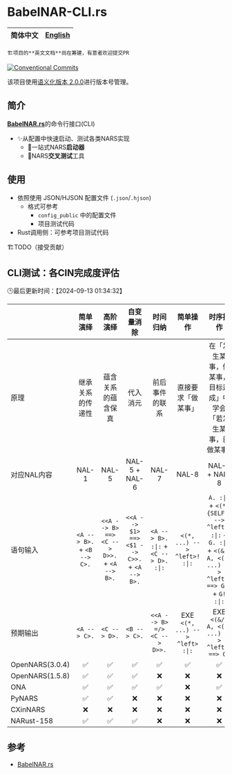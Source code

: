 # BabelNAR-CLI.rs

|**简体中文** | [English](README.en.md)|
|:-:|:-:|

    🏗️项目的**英文文档**尚在筹建，有意者欢迎提交PR

[![Conventional Commits](https://img.shields.io/badge/Conventional%20Commits-1.0.0-%23FE5196?logo=conventionalcommits&logoColor=white)](https://conventionalcommits.org)

该项目使用[语义化版本 2.0.0](https://semver.org/)进行版本号管理。

## 简介

[**BabelNAR.rs**](https://github.com/ARCJ137442/BabelNAR.rs)的命令行接口(CLI)

- ✨从配置中快速启动、测试各类NARS实现
  - 🎯一站式NARS**启动器**
  - 🎯NARS**交叉测试**工具

<!-- ## 安装 -->

<!-- * 📌【2024-04-10 10:19:40】有关具体环节，在crates.io中已经完善 -->

## 使用

- 依照使用 JSON/HJSON 配置文件 (`.json`/`.hjson`)
  - 格式可参考
    - `config_public` 中的配置文件
    - 项目测试代码
- Rust调用侧：可参考项目测试代码

🏗️TODO（接受贡献）

## CLI测试：各CIN完成度评估

🕒最后更新时间：【2024-09-13 01:34:32】

|  | 简单演绎 | 高阶演绎 | 自变量消除 | 时间归纳 | 简单操作 | 时序操作 |
| :--- | :--: | :--: | :--: | :--: | :--: | :--: |
| 原理 | 继承关系的传递性 | 蕴含关系的蕴含保真 | 代入消元 | 前后事件的联系 | 直接要求「做某事」 | 在「发生某事，做某事，目标达成」中学会「若发生某事，就做某事」 |
| 对应NAL内容 | NAL-1 | NAL-5 | NAL-5 + NAL-6 | NAL-7 | NAL-8 | NAL-7 + NAL-8 |
| 语句输入 | `<A --> B>.` + `<B --> C>.` | `<<A --> B> ==> <C --> D>>.` + `<A --> B>.` | `<<A --> $1> ==> <$1 --> C>>.` + `<A --> B>.` | `<A --> B>. :\|:` + `<C --> D>. :\|:` | `<(*, ...) --> ^left>! :\|:` | `A. :\|:` + `<(*, {SELF}) --> ^left>. :\|:` + `G. :\|:` + `<(&/, A, <(*, ...) --> ^left>) ==> G>?` + `G! :\|:` |
| 预期输出 | `<A --> C>.` | `<C --> D>.` | `<B --> C>.` | `<<A --> B> =/> <C --> D>>.` | EXE `<(*, ...) --> ^left> :\|:` | EXE `<(&/, A, <(*, ...) --> ^left>) ==> G>` |
| OpenNARS(3.0.4) | ✅ | ✅ | ✅ | ✅ | ✅ | ✅ |
| OpenNARS(1.5.8) | ✅ | ✅ | ✅ | ❌ | ❌ | ❌ |
| ONA | ✅ | ✅ | ✅ | ✅ | ❌ | ✅ |
| PyNARS | ✅ | ✅ | ❌ | ❌ | ❌ | ❌ |
| CXinNARS | ❌ | ❌ | ❌ | ❌ | ❌ | ❌ |
| NARust-158 | ✅ | ✅ | ✅ | ❌ | ❌ | ❌ |

## 参考

- [BabelNAR.rs](https://github.com/ARCJ137442/BabelNAR.rs)
